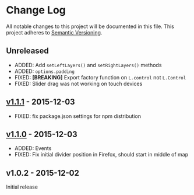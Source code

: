 # Change Log

All notable changes to this project will be documented in this file.
This project adheres to [Semantic Versioning](http://semver.org/).

## Unreleased

- ADDED: Add `setLeftLayers()` and `setRightLayers()` methods
- ADDED: `options.padding`
- FIXED: **[BREAKING]** Export factory function on `L.control` not `L.Control`
- FIXED: Slider drag was not working on touch devices

## [v1.1.1] - 2015-12-03

- FIXED: fix package.json settings for npm distribution

## [v1.1.0] - 2015-12-03

- ADDED: Events
- FIXED: Fix initial divider position in Firefox, should start in middle of map

## v1.0.2 - 2015-12-02

Initial release

[Unreleased]: https://github.com/digidem/leaflet-side-by-side/compare/v1.1.1...HEAD
[v1.1.1]: https://github.com/digidem/leaflet-side-by-side/compare/v1.1.0...v1.1.1
[v1.1.0]: https://github.com/digidem/leaflet-side-by-side/compare/v1.0.2...v1.1.0
